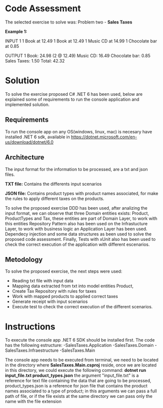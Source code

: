 # Code Assessment
The selected exercise to solve was: Problem two - **Sales Taxes**

**Example 1:**

INPUT 1
1 Book at 12.49
1 Book at 12.49
1 Music CD at 14.99
1 Chocolate bar at 0.85

OUTPUT 1
Book: 24.98 (2 @ 12.49)
Music CD: 16.49
Chocolate bar: 0.85
Sales Taxes: 1.50
Total: 42.32


# Solution

To solve the exercise proposed C# .NET 6 has been used, below are explained some of requirements to run the console application and implemented solution.

## Requirements

To run the console app on any OS(windows, linux, mac) is necesary have installed .NET 6 sdk, available in https://dotnet.microsoft.com/en-us/download/dotnet/6.0

## Architecture

The input format for the information to be processed, are a txt and json files.

**TXT file:** Contains the differents input scenarios

**JSON file:** Contains product types with product names associated, for make the rules to apply different taxes on the products.

To solve the proposed exercise DDD has been used, after analizing the input format, we can observe that three Domain entities exists: Product, ProductTypes and Tax, these entities are part of Domain Layer,  to work with this entities Repository Pattern also has been used on the Infrastucture Layer, to work with business logic an Application Layer has been used.
Dependecy injection and some data structures as been used to solve the proposed code assessment.
Finally, Tests with xUnit also has been used to check the correct execution of the application with different escenarios.

## Metodology

To solve the proposed exercise, the next steps were used:
- Reading txt file with input data
- Mapping data extracted from txt into model entities Product,
- Create Tax Repository with rules for taxes
- Work with mapped products to applied correct taxes
- Generate receipt with input scenarios
- Execute test to check the correct execution of the different scenarios.

# Instructions

To execute the console app .NET 6 SDK should be installed first.
The code has the following estructure:
-SalesTaxes.Application
-SalesTaxes.Domain
-SalesTaxes.Infraestructure
-SalesTaxes.Main
    
The console app needs to be executed from terminal, we need to be located in the directory where **SalesTaxes.Main.csproj** reside, once we are located in this directory, we could execute the following command:
**dotnet run input_file.txt product_types.json**
the argument "input_file.txt" is a reference for text file containing the data that are going to be processed, product_types.json is a reference for json file that contains the product names associated to a type of product; in this arguments we can pass a full path of file, or if the file exists at the same directory we can pass only the name with the file extension
